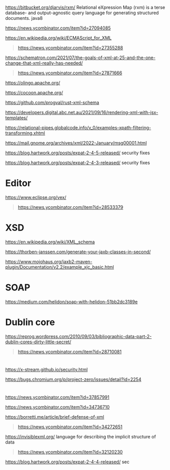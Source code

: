 https://bitbucket.org/djarvis/rxm/ Relational eXpression Map (rxm) is a terse database- and output-agnostic query language for generating structured documents. java8

https://news.ycombinator.com/item?id=27094085

https://en.wikipedia.org/wiki/ECMAScript_for_XML
> https://news.ycombinator.com/item?id=27355288

https://schematron.com/2021/07/the-goals-of-xml-at-25-and-the-one-change-that-xml-really-has-needed/
> https://news.ycombinator.com/item?id=27871666

https://olingo.apache.org/

https://cocoon.apache.org/

https://github.com/progval/rust-xml-schema

https://developers.digital.abc.net.au/2021/09/16/rendering-xml-with-jsx-templates/

https://relational-pipes.globalcode.info/v_0/examples-xpath-filtering-transforming.xhtml

https://mail.gnome.org/archives/xml/2022-January/msg00001.html

https://blog.hartwork.org/posts/expat-2-4-5-released/ security fixes

https://blog.hartwork.org/posts/expat-2-4-3-released/ security fixes

# Editor
https://www.eclipse.org/vex/
> https://news.ycombinator.com/item?id=28533379

# XSD
https://en.wikipedia.org/wiki/XML_schema

https://thorben-janssen.com/generate-your-jaxb-classes-in-second/

https://www.mojohaus.org/jaxb2-maven-plugin/Documentation/v2.2/example_xjc_basic.html

# SOAP
https://medium.com/helidon/soap-with-helidon-51bb2dc3189e

# Dublin core
https://reprog.wordpress.com/2010/09/03/bibliographic-data-part-2-dublin-cores-dirty-little-secret/
> https://news.ycombinator.com/item?id=28710081

#
https://x-stream.github.io/security.html

https://bugs.chromium.org/p/project-zero/issues/detail?id=2254

#
https://news.ycombinator.com/item?id=37857991

https://news.ycombinator.com/item?id=34736710

https://borretti.me/article/brief-defense-of-xml
> https://news.ycombinator.com/item?id=34272651

https://invisiblexml.org/ language for describing the implicit structure of data
> https://news.ycombinator.com/item?id=32120230

https://blog.hartwork.org/posts/expat-2-4-4-released/ sec